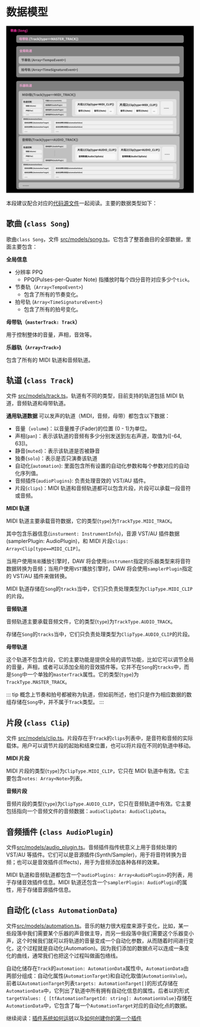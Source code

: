 # 数据模型

![数据模型概览](./images/charts/data_models.jpg)

本段建议配合对应的[代码源文件](https://github.com/andantei/tuneflow/tree/master/src/models)一起阅读。主要的数据类型如下：

## 歌曲 (`class Song`)

歌曲`class Song`，文件 [src/models/song.ts](https://github.com/andantei/tuneflow/blob/master/src/models/song.ts)。它包含了整首曲目的全部数据，里面主要包含：

**全局信息**

- 分辨率 PPQ
  - PPQ(Pulses-per-Quater Note) 指播放时每个四分音符对应多少个`tick`。
- 节奏轨（`Array<TempoEvent>`)
  - 包含了所有的节奏变化。
- 拍号轨 (`Array<TimeSignatureEvent>`)
  - 包含了所有的拍号变化。

**母带轨（`masterTrack: Track`）**

用于控制整体的音量，声相，音效等。

**乐器轨（`Array<Track>`)**

包含了所有的 MIDI 轨道和音频轨道。

## 轨道 (`class Track`)

文件 [src/models/track.ts](https://github.com/andantei/tuneflow/blob/master/src/models/track.ts)。轨道有不同的类型，目前支持的轨道包括 MIDI 轨道，音频轨道和母带轨道。

**通用轨道数据** 可以发声的轨道（MIDI，音频，母带）都包含以下数据：

- 音量（`volume`)：以音量推子(Fader)的位置 (0 - 1)为单位。
- 声相(`pan`)：表示该轨道的音频有多少分别发送到左右声道，取值为([-64, 63])。
- 静音(`muted`)：表示该轨道是否被静音
- 独奏(`solo`)：表示是否只演奏该轨道
- 自动化(`automation`): 里面包含所有设置的自动化参数和每个参数对应的自动化序列值。
- 音频插件(`audioPlugins`): 负责处理音效的 VST/AU 插件。
- 片段(`clips`)：MIDI 轨道和音频轨道都可以包含片段，片段可以承载一段音符或音频。

**MIDI 轨道**

MIDI 轨道主要承载音符数据，它的类型(`type`)为`TrackType.MIDI_TRACK`。

其中包含乐器信息(`insturment: InstrumentInfo`)，音源 VST/AU 插件数据(samplerPlugin: AudioPlugin)，和 MIDI 片段`clips: Array<Clip[type==MIDI_CLIP]`。

当用户使用`简易`播放引擎时，DAW 将会使用`instrument`指定的乐器类型来将音符数据转换为音频；当用户使用`VST`播放引擎时，DAW 将会使用`samplerPlugin`指定的 VST/AU 插件来做转换。

MIDI 轨道存储在`Song`的`tracks`当中，它们只负责处理类型为`ClipType.MIDI_CLIP`的片段。

**音频轨道**

音频轨道主要承载音频文件，它的类型(`type`)为`TrackType.AUDIO_TRACK`。

存储在`Song`的`tracks`当中，它们只负责处理类型为`ClipType.AUDIO_CLIP`的片段。

**母带轨道**

这个轨道不包含片段，它的主要功能是提供全局的调节功能，比如它可以调节全局的音量，声相，或者可以添加全局的音效插件等。它并不在`Song`的`tracks`中，而是`Song`中一个单独的`masterTrack`属性。它的类型(`type`)为`TrackType.MASTER_TRACK`。

<!-- prettier-ignore-start -->
::: tip
概念上节奏和拍号都被称为轨道，但如前所述，他们只是作为相应数据的数组存储在`Song`中，并不属于`Track`类型。
:::
<!-- prettier-ignore-end -->

## 片段 (`class Clip`)

文件 [src/models/clip.ts](https://github.com/andantei/tuneflow/blob/master/src/models/clip.ts)。片段存在于`Track`的`clips`列表中，是音符和音频的实际载体。用户可以调节片段的起始和结束位置，也可以将片段在不同的轨道中移动。

**MIDI 片段**

MIDI 片段的类型(`type`)为`ClipType.MIDI_CLIP`，它只在 MIDI 轨道中有效。它主要包含`notes: Array<Note>`列表。

**音频片段**

音频片段的类型(`type`)为`ClipType.AUDIO_CLIP`，它只在音频轨道中有效。它主要包括指向一个音频文件的音频数据：`audioClipData: AudioClipData`。

## 音频插件 (`class AudioPlugin`)

文件[src/models/audio_plugin.ts](https://github.com/andantei/tuneflow/blob/master/src/models/audio_plugin.ts)。音频插件指传统意义上用于音频处理的 VST/AU 等插件。它们可以是音源插件(Synth/Sampler)，用于将音符转换为音频；也可以是音效插件(Effects)，用于为音频添加各种各样的效果。

MIDI 轨道和音频轨道都包含一个`audioPlugins: Array<AudioPlugin>`的列表，用于存储音效插件信息。MIDI 轨道还包含一个`samplerPlugin: AudioPlugin`的属性，用于存储音源插件信息。

## 自动化 (`class AutomationData`)

文件[src/models/automation.ts](https://github.com/andantei/tuneflow/blob/master/src/models/automation.ts)。音乐的魅力很大程度来源于变化，比如，某一些段落中我们需要某个乐器的声音做主导，而另一些段落中我们需要这个乐器变小声，这个时候我们就可以将轨道的音量变成一个自动化参数，从而随着时间进行变化，这个过程就是自动化(Automation)。因为我们添加的数据点可以连成一条变化的曲线，通常我们也把这个过程叫做画包络线。

自动化储存在`Track`的`automation: AutomationData`属性中。`AutomationData`由两部分组成：自动化属性(`AutomationTarget`)和自动化取值(`AutomationValue`)。前者以`AutomationTarget`列表`targets: AutomationTarget[]`的形式存储在`AutomationData`中，它列出了轨道中所有拥有自动化信息的属性。后者以的形式`targetValues: { [tfAutomationTargetId: string]: AutomationValue}`存储在`AutomationData`中，它包含了每一个`AutomationTarget`对应的自动化点的数据。

继续阅读：[插件系统如何运转](./how-we-run-plugins.md)以及[如何创建你的第一个插件](./create-your-first-plugin.md)
